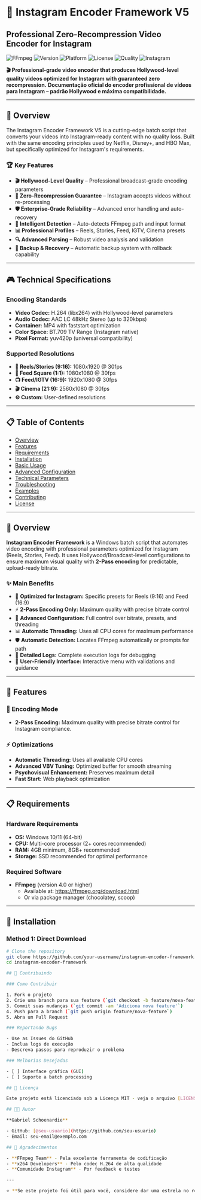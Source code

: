 # 📱 Instagram Encoder Framework V5
## Professional Zero-Recompression Video Encoder for Instagram

![FFmpeg](https://img.shields.io/badge/FFmpeg-Enabled-brightgreen.svg)
![Version](https://img.shields.io/badge/version-5.0-blue.svg)
![Platform](https://img.shields.io/badge/platform-Windows-lightgrey.svg)
![License](https://img.shields.io/badge/license-MIT-green.svg)
![Quality](https://img.shields.io/badge/quality-Hollywood%20Level-gold.svg)
![Instagram](https://img.shields.io/badge/Instagram-Zero%20Recompression-ff69b4.svg)

**🎬 Professional-grade video encoder that produces Hollywood-level quality videos optimized for Instagram with guaranteed zero recompression.**
**Documentação oficial do encoder profissional de vídeos para Instagram – padrão Hollywood e máxima compatibilidade.**  

---
## 🎯 **Overview**

The Instagram Encoder Framework V5 is a cutting-edge batch script that converts your videos into Instagram-ready content with no quality loss. Built with the same encoding principles used by Netflix, Disney+, and HBO Max, but specifically optimized for Instagram's requirements.

### **🏆 Key Features**

- **🎬 Hollywood-Level Quality** – Professional broadcast-grade encoding parameters
- **📱 Zero-Recompression Guarantee** – Instagram accepts videos without re-processing
- **🛡️ Enterprise-Grade Reliability** – Advanced error handling and auto-recovery
- **🧠 Intelligent Detection** – Auto-detects FFmpeg path and input format
- **📊 Professional Profiles** – Reels, Stories, Feed, IGTV, Cinema presets
- **🔍 Advanced Parsing** – Robust video analysis and validation
- **💾 Backup & Recovery** – Automatic backup system with rollback capability

---

## 🎮 **Technical Specifications**

### **Encoding Standards**
- **Video Codec:** H.264 (libx264) with Hollywood-level parameters
- **Audio Codec:** AAC LC 48kHz Stereo (up to 320kbps)
- **Container:** MP4 with faststart optimization
- **Color Space:** BT.709 TV Range (Instagram native)
- **Pixel Format:** yuv420p (universal compatibility)

### **Supported Resolutions**
- **📱 Reels/Stories (9:16):** 1080x1920 @ 30fps
- **🔲 Feed Square (1:1):** 1080x1080 @ 30fps
- **📺 Feed/IGTV (16:9):** 1920x1080 @ 30fps
- **🎬 Cinema (21:9):** 2560x1080 @ 30fps
- **⚙️ Custom:** User-defined resolutions

---

## 📋 Table of Contents

- [Overview](#-overview)
- [Features](#-key-features)
- [Requirements](#-requirements)
- [Installation](#-installation)
- [Basic Usage](#-basic-usage)
- [Advanced Configuration](#-advanced-configuration)
- [Technical Parameters](#-technical-specifications)
- [Troubleshooting](#-troubleshooting)
- [Examples](#-examples)
- [Contributing](#-contributing)
- [License](#-license)

---

## 🎯 Overview

**Instagram Encoder Framework** is a Windows batch script that automates video encoding with professional parameters optimized for Instagram (Reels, Stories, Feed). It uses Hollywood/Broadcast-level configurations to ensure maximum visual quality with **2-Pass encoding** for predictable, upload-ready bitrate.

### ✨ Main Benefits

- 🎯 **Optimized for Instagram:** Specific presets for Reels (9:16) and Feed (16:9)
- ⚡ **2-Pass Encoding Only:** Maximum quality with precise bitrate control
- 🔧 **Advanced Configuration:** Full control over bitrate, presets, and threading
- 📊 **Automatic Threading:** Uses all CPU cores for maximum performance
- 🛡️ **Automatic Detection:** Locates FFmpeg automatically or prompts for path
- 📝 **Detailed Logs:** Complete execution logs for debugging
- 🚀 **User-Friendly Interface:** Interactive menu with validations and guidance

---

## 🚀 Features

### 🎥 Encoding Mode
- **2-Pass Encoding:** Maximum quality with precise bitrate control for Instagram compliance.

### ⚡ Optimizations
- **Automatic Threading:** Uses all available CPU cores
- **Advanced VBV Tuning:** Optimized buffer for smooth streaming
- **Psychovisual Enhancement:** Preserves maximum detail
- **Fast Start:** Web playback optimization

---

## 📋 Requirements

### **Hardware Requirements**
- **OS:** Windows 10/11 (64-bit)
- **CPU:** Multi-core processor (2+ cores recommended)
- **RAM:** 4GB minimum, 8GB+ recommended
- **Storage:** SSD recommended for optimal performance

### **Required Software**
- **FFmpeg** (version 4.0 or higher)
  - Available at: https://ffmpeg.org/download.html
  - Or via package manager (chocolatey, scoop)

---

## 🔧 Installation

### Method 1: Direct Download
```bash
# Clone the repository
git clone https://github.com/your-username/instagram-encoder-framework.git
cd instagram-encoder-framework

## 🤝 Contribuindo

### Como Contribuir

1. Fork o projeto
2. Crie uma branch para sua feature (`git checkout -b feature/nova-feature`)
3. Commit suas mudanças (`git commit -am 'Adiciona nova feature'`)
4. Push para a branch (`git push origin feature/nova-feature`)
5. Abra um Pull Request

### Reportando Bugs

- Use as Issues do GitHub
- Inclua logs de execução
- Descreva passos para reproduzir o problema

### Melhorias Desejadas

- [ ] Interface gráfica (GUI)
- [ ] Suporte a batch processing

## 📄 Licença

Este projeto está licenciado sob a Licença MIT - veja o arquivo [LICENSE](LICENSE) para detalhes.

## 👨‍💻 Autor

**Gabriel Schoenardie**

- GitHub: [@seu-usuario](https://github.com/seu-usuario)
- Email: seu-email@exemplo.com

## 🙏 Agradecimentos

- **FFmpeg Team** - Pela excelente ferramenta de codificação
- **x264 Developers** - Pelo codec H.264 de alta qualidade
- **Comunidade Instagram** - Por feedback e testes

---

⭐ **Se este projeto foi útil para você, considere dar uma estrela no repositório!**
